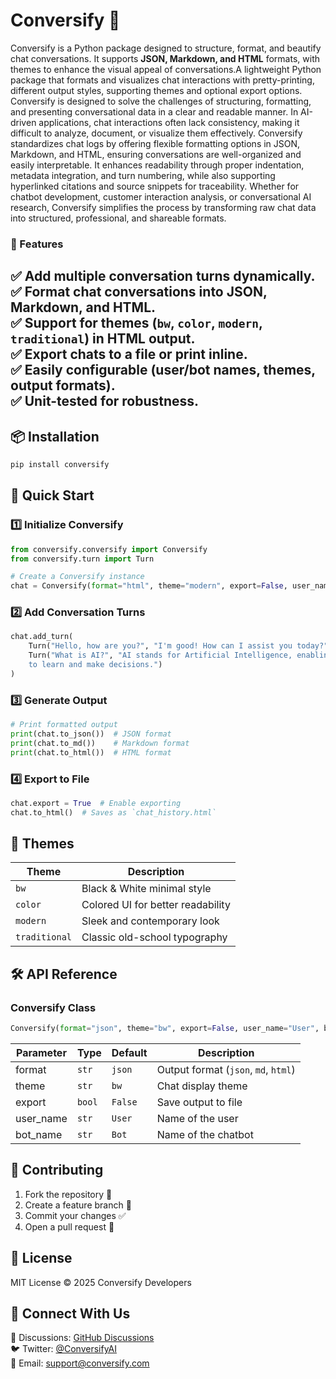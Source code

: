 # Conversify 🚀

Conversify is a Python package designed to structure, format, and beautify chat conversations. It supports **JSON, Markdown, and HTML** formats, with themes to enhance the visual appeal of conversations.A lightweight Python package that formats and visualizes chat interactions with pretty-printing, different output styles, supporting themes and optional export options. Conversify is designed to solve the challenges of structuring, formatting, and presenting conversational data in a clear and readable manner. In AI-driven applications, chat interactions often lack consistency, making it difficult to analyze, document, or visualize them effectively. Conversify standardizes chat logs by offering flexible formatting options in JSON, Markdown, and HTML, ensuring conversations are well-organized and easily interpretable. It enhances readability through proper indentation, metadata integration, and turn numbering, while also supporting hyperlinked citations and source snippets for traceability. Whether for chatbot development, customer interaction analysis, or conversational AI research, Conversify simplifies the process by transforming raw chat data into structured, professional, and shareable formats.

### 🎯 Features
✅ **Add multiple conversation turns** dynamically.  
✅ **Format chat conversations** into JSON, Markdown, and HTML.  
✅ **Support for themes** (`bw`, `color`, `modern`, `traditional`) in HTML output.  
✅ **Export chats** to a file or print inline.  
✅ **Easily configurable** (user/bot names, themes, output formats).  
✅ **Unit-tested** for robustness.
---
## 📦 Installation
```sh
pip install conversify
```

## 🚀 Quick Start
### 1️⃣ **Initialize Conversify**
```python
from conversify.conversify import Conversify
from conversify.turn import Turn

# Create a Conversify instance
chat = Conversify(format="html", theme="modern", export=False, user_name="Alice", bot_name="AI Assistant")
```

### 2️⃣ **Add Conversation Turns**
```python
chat.add_turn(
    Turn("Hello, how are you?", "I'm good! How can I assist you today?"),
    Turn("What is AI?", "AI stands for Artificial Intelligence, enabling machines \
    to learn and make decisions.")
)
```

### 3️⃣ **Generate Output**
```python
# Print formatted output
print(chat.to_json())  # JSON format
print(chat.to_md())    # Markdown format
print(chat.to_html())  # HTML format
```

### 4️⃣ **Export to File**
```python
chat.export = True  # Enable exporting
chat.to_html()  # Saves as `chat_history.html`
```


## 🎨 Themes
| Theme       | Description |
|------------|-------------|
| `bw`        | Black & White minimal style |
| `color`     | Colored UI for better readability |
| `modern`    | Sleek and contemporary look |
| `traditional` | Classic old-school typography |


## 🛠 API Reference
### **Conversify Class**
```python
Conversify(format="json", theme="bw", export=False, user_name="User", bot_name="Bot")
```
| Parameter  | Type   | Default | Description |
|------------|--------|---------|-------------|
| format     | `str`  | `json`  | Output format (`json`, `md`, `html`) |
| theme      | `str`  | `bw`    | Chat display theme |
| export     | `bool` | `False` | Save output to file |
| user_name  | `str`  | `User`  | Name of the user |
| bot_name   | `str`  | `Bot`   | Name of the chatbot |


## 🤝 Contributing
1. Fork the repository 🍴
2. Create a feature branch 🌱
3. Commit your changes ✅
4. Open a pull request 🚀


## 📜 License
MIT License © 2025 Conversify Developers


## 📢 Connect With Us
💬 Discussions: [GitHub Discussions](https://github.com/prdeepakbabu/conversify/issues)  
🐦 Twitter: [@ConversifyAI](https://twitter.com/ConversifyAI)  
📧 Email: support@conversify.com
